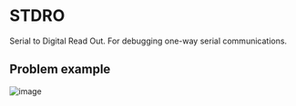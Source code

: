 # STDRO
Serial to Digital Read Out. For debugging one-way serial communications.

## Problem example
![image](https://github.com/justnat3/STDRO/assets/58314490/f26e8b45-ce8a-4dac-8ea9-5e8e546ce1ba)

